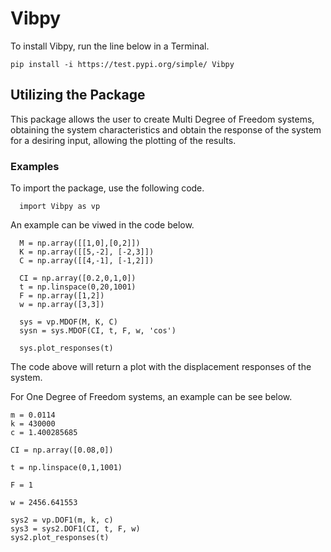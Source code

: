 # Vibpy

To install Vibpy, run the line below in a Terminal.

```
pip install -i https://test.pypi.org/simple/ Vibpy
```


## Utilizing the Package

This package allows the user to create Multi Degree of Freedom systems, obtaining the system characteristics and obtain the response of the system for a desiring input, allowing the plotting of the results.

### Examples

To import the package, use the following code.

```
  import Vibpy as vp
```

An example can be viwed in the code below.

```
  M = np.array([[1,0],[0,2]])
  K = np.array([[5,-2], [-2,3]])
  C = np.array([[4,-1], [-1,2]])
  
  CI = np.array([0.2,0,1,0])
  t = np.linspace(0,20,1001)
  F = np.array([1,2])
  w = np.array([3,3])
  
  sys = vp.MDOF(M, K, C)
  sysn = sys.MDOF(CI, t, F, w, 'cos')
  
  sys.plot_responses(t)
```

The code above will return a plot with the displacement responses of the system.


For One Degree of Freedom systems, an example can be see below.

```
m = 0.0114
k = 430000
c = 1.400285685

CI = np.array([0.08,0])

t = np.linspace(0,1,1001)

F = 1

w = 2456.641553

sys2 = vp.DOF1(m, k, c)
sys3 = sys2.DOF1(CI, t, F, w)
sys2.plot_responses(t)
```